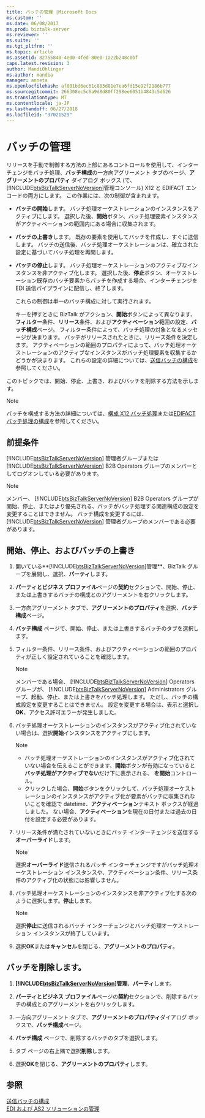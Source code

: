 ```yaml
---
title: バッチの管理 |Microsoft Docs
ms.custom: ''
ms.date: 06/08/2017
ms.prod: biztalk-server
ms.reviewer: ''
ms.suite: ''
ms.tgt_pltfrm: ''
ms.topic: article
ms.assetid: 82755840-4e00-4fed-80e0-1a22b248c0bf
caps.latest.revision: 3
author: MandiOhlinger
ms.author: mandia
manager: anneta
ms.openlocfilehash: af801bd6ec61c883d81e7ea6fd15e92f2186b777
ms.sourcegitcommit: 266308ec5c6a9d8d80ff298ee6051b4843c5d626
ms.translationtype: MT
ms.contentlocale: ja-JP
ms.lasthandoff: 06/27/2018
ms.locfileid: "37021529"
---
```

# <a name="managing-batches"></a>バッチの管理
リリースを手動で制御する方法の上部にあるコントロールを使用して、インターチェンジをバッチ処理、**バッチ構成**の一方向アグリーメント タブのページ、**アグリーメントのプロパティ** ダイアログ ボックス (で、[!INCLUDE[btsBizTalkServerNoVersion](../includes/btsbiztalkservernoversion-md.md)]管理コンソール) X12 と EDIFACT エンコードの両方にします。 この作業には、次の制御が含まれます。  
  
- **バッチの開始**します。 バッチ処理オーケストレーションのインスタンスをアクティブにします。 選択した後、**開始**ボタン、バッチ処理要素インスタンスがアクティベーションの範囲内にある場合に収集されます。  
  
- **バッチの上書き**します。 既存の要素を使用してバッチを作成し、すぐに送信します。 バッチの送信後、バッチ処理オーケストレーションは、確立された設定に基づいてバッチ処理を再開します。  
  
- **バッチの停止**します。 バッチ処理オーケストレーションのアクティブなインスタンスを非アクティブ化します。 選択した後、**停止**ボタン、オーケストレーション既存のバッチ要素からバッチを作成する場合、インターチェンジを EDI 送信パイプラインに配信し、終了します。  
  
  これらの制御は単一のバッチ構成に対して実行されます。  
  
  キーを押すときに BizTalk がアクション、**開始**ボタンによって異なります、**フィルター**条件、**リリース**条件、および**アクティベーション**範囲の設定、**バッチ構成**ページ。 フィルター条件によって、バッチ処理の対象となるメッセージが決まります。 バッチがリリースされたときに、リリース条件を決定します。 アクティベーションの範囲のプロパティによって、バッチ処理オーケストレーションのアクティブなインスタンスがバッチ処理要素を収集するかどうかが決まります。 これらの設定の詳細については、[送信バッチの構成](../core/configuring-an-outgoing-batch.md)を参照してください。  

このトピックでは、開始、停止、上書き、およびバッチを削除する方法を示します。  

> [!NOTE]
>  バッチを構成する方法の詳細については、[構成 X12 バッチ処理](../core/configuring-batching-x12.md)または[EDIFACT バッチ処理の構成](../core/configuring-batching-edifact.md)を参照してください。 
  
## <a name="prerequisites"></a>前提条件  
 [!INCLUDE[btsBizTalkServerNoVersion](../includes/btsbiztalkservernoversion-md.md)] 管理者グループまたは [!INCLUDE[btsBizTalkServerNoVersion](../includes/btsbiztalkservernoversion-md.md)] B2B Operators グループのメンバーとしてログオンしている必要があります。  
  
> [!NOTE]
>  メンバー、 [!INCLUDE[btsBizTalkServerNoVersion](../includes/btsbiztalkservernoversion-md.md)] B2B Operators グループが開始、停止、またはより優先される、バッチがバッチ処理する関連構成の設定を変更することはできません。 バッチ構成を変更するには、[!INCLUDE[btsBizTalkServerNoVersion](../includes/btsbiztalkservernoversion-md.md)] 管理者グループのメンバーである必要があります。  
  
## <a name="start-stop-and-override-batches"></a>開始、停止、およびバッチの上書き  
  
1. 開いている**[!INCLUDE[btsBizTalkServerNoVersion](../includes/btsbiztalkservernoversion-md.md)]管理**、BizTalk グループを展開し、選択、**パーティ**します。  
  
2. **パーティとビジネス プロファイル**ページの**契約**セクションで、開始、停止、または上書きするバッチの構成とのアグリーメントを右クリックします。  
  
3. 一方向アグリーメント タブで、**アグリーメントのプロパティ**を選択、**バッチ構成**ページ。  
  
4. **バッチ構成** ページで、開始、停止、または上書きするバッチのタブを選択します。  
  
5. フィルター条件、リリース条件、およびアクティベーションの範囲のプロパティが正しく設定されていることを確認します。  
  
   > [!NOTE]
   >  メンバーである場合、 [!INCLUDE[btsBizTalkServerNoVersion](../includes/btsbiztalkservernoversion-md.md)] Operators グループが、 [!INCLUDE[btsBizTalkServerNoVersion](../includes/btsbiztalkservernoversion-md.md)] Administrators グループ、起動、停止、または上書きをバッチ処理します。 ただし、バッチの構成設定を変更することはできません。 設定を変更する場合は、表示と選択し**OK**、アクセス許可エラーが発生しました。  
  
6. バッチ処理オーケストレーションのインスタンスがアクティブ化されていない場合は、選択**開始**インスタンスをアクティブにします。  
  
   > [!NOTE]
   >  - バッチ処理オーケストレーションのインスタンスがアクティブ化されていない場合を伝えることができます、**開始**ボタンが有効になっていると**バッチ処理がアクティブでない**だけ下に表示される、 **を開始**コントロール。  
   >  - クリックした場合、**開始**ボタンをクリックして、バッチ処理オーケストレーションのインスタンスがアクティブ化が要素がバッチに収集されないことを確認で datetime、**アクティベーション**テキスト ボックスが経過しました。 ない場合、**アクティベーション**を現在の日付または過去の日付を設定する必要があります。  
  
7. リリース条件が満たされていないときにバッチ インターチェンジを送信する **オーバーライド**します。  
  
   > [!NOTE]
   >  選択**オーバーライド**送信されるバッチ インターチェンジですがバッチ処理オーケストレーション インスタンスや、アクティベーション条件、リリース条件のアクティブ化の状態には影響しません。  
  
8. バッチ処理オーケストレーションのインスタンスを非アクティブ化する次のように選択します。**停止**します。  
  
   > [!NOTE]
   >  選択**停止**に送信されるバッチ インターチェンジとバッチ処理オーケストレーション インスタンスが終了しています。  
  
9. 選択**OK**または**キャンセル**を閉じる、**アグリーメントのプロパティ**。  

## <a name="delete-batches"></a>バッチを削除します。  
  
1.  **[!INCLUDE[btsBizTalkServerNoVersion](../includes/btsbiztalkservernoversion-md.md)]管理**、**パーティ**します。  
  
2. **パーティとビジネス プロファイル**ページの**契約**セクションで、削除するバッチの構成とのアグリーメントを右クリックします。  
  
3. 一方向アグリーメント タブで、**アグリーメントのプロパティ**ダイアログ ボックスで、**バッチ構成**ページ。  
  
4. **バッチ構成** ページで、削除するバッチのタブを選択します。  
  
5. タブ ページの右上隅で選択**削除**します。  
  
6. 選択**OK**を閉じる、**アグリーメントのプロパティ**します。  

  
## <a name="see-also"></a>参照  
 [送信バッチの構成](../core/configuring-an-outgoing-batch.md)  
 [EDI および AS2 ソリューションの管理](../core/managing-edi-and-as2-solutions.md)